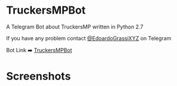 # TruckersMPBot 
A Telegram Bot about TruckersMP written in Python 2.7

If you have any problem contact [@EdoardoGrassiXYZ](https://telegram.me/EdoardoGrassiXYZ) on Telegram

Bot Link :arrow_right: [TruckersMPBot](https://telegram.me/TruckersMPBot)

# Screenshots
